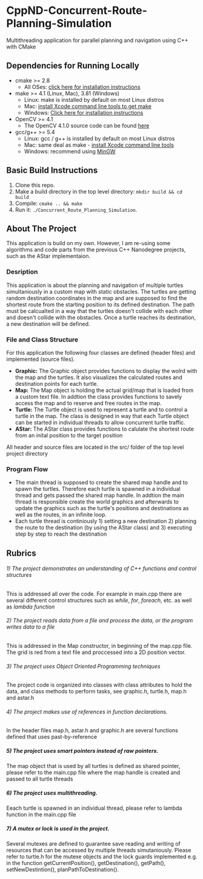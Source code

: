 # CppND-Concurrent-Route-Planning-Simulation
Multithreading application for parallel planning and navigation using C++ with CMake

## Dependencies for Running Locally
* cmake >= 2.8
  * All OSes: [click here for installation instructions](https://cmake.org/install/)
* make >= 4.1 (Linux, Mac), 3.81 (Windows)
  * Linux: make is installed by default on most Linux distros
  * Mac: [install Xcode command line tools to get make](https://developer.apple.com/xcode/features/)
  * Windows: [Click here for installation instructions](http://gnuwin32.sourceforge.net/packages/make.htm)
* OpenCV >= 4.1
  * The OpenCV 4.1.0 source code can be found [here](https://github.com/opencv/opencv/tree/4.1.0)
* gcc/g++ >= 5.4
  * Linux: gcc / g++ is installed by default on most Linux distros
  * Mac: same deal as make - [install Xcode command line tools](https://developer.apple.com/xcode/features/)
  * Windows: recommend using [MinGW](http://www.mingw.org/)

## Basic Build Instructions

1. Clone this repo.
2. Make a build directory in the top level directory: `mkdir build && cd build`
3. Compile: `cmake .. && make`
4. Run it: `./Concurrent_Route_Planning_Simulation`.

## About The Project

This application is build on my own. However, I am re-using some algorithms and code parts from the previous C++ Nanodegree projects, such as the AStar implementaion.

### Desription
This application is about the planning and navigation of multiple turtles simultaniously in a custom map with static obstacles. The turtles are getting random destination coordinates in the map and are supposed to find the shortest route from the starting position to its defined destination. The path must be calcualted in a way that the turtles doesn't collide with each other and doesn't collide with the obstacles.
Once a turtle reaches its destination, a new destination will be defined.

### File and Class Structure
For this application the following four classes are defined (header files) and implemented (source files).
-   **Graphic:** The Graphic object provides functions to display the wolrd with the map and the turtles. It also visualizes the calculated routes and destination points for each turtle.
-   **Map:** The Map object is holding the actual grid/map that is loaded from a custom text file. In addtion the class provides functions to savely access the map and to reserve and free routes in the map.   
-   **Turtle:** The Turtle object is used to represent a turtle and to control a turtle in the map. The class is designed in way that each Turtle object can be started in individual threads to allow concurrent turtle traffic.
-   **AStar:** The AStar class provides functions to calulate the shortest route from an inital position to the target position

All header and source files are located in the src/ folder of the top level project directory

### Program Flow
- The main thread is supposed to create the shared map handle and to spawn the turtles. Therefore each turtle is spawned in a individual thread and gets passed the shared map handle. In addtion the main thread is responsible create the world graphics and afterwards to update the graphics such as the turtle's positions and destinations as well as the routes, in an infinite loop.
- Each turtle thread is continiously 1) setting a new destination 2) planning the route to the destination (by using the AStar class) and 3) executing step by step to reach the destination


## Rubrics
###### 1) The project demonstrates an understanding of C++ functions and control structures
This is addressed all over the code. For example in main.cpp there are several different control structures such as *while*,
*for*, *foreach*, etc. as well as *lambda function*

###### 2) The project reads data from a file and process the data, or the program writes data to a file
This is addressed in the Map constructor, in beginning of the map.cpp file. The grid is red from a text file and proccessed into a 2D position vector.

###### 3) The project uses Object Oriented Programming techniques
The project code is organized into classes with class attributes to hold the data, and class methods to perform tasks, see graphic.h, turtle.h, map.h and astar.h

###### 4) The project makes use of references in function declarations.
In the header files map.h, astar.h and graphic.h are several functions defined that uses past-by-reference

##### 5) The project uses smart pointers instead of raw pointers.
The map object that is used by all turtles is defined as shared pointer, please refer to the main.cpp file where the map handle is created and passed to all turtle threads

##### 6) The project uses multithreading.
Eeach turtle is spawned in an individual thread, please refer to lambda function in the main.cpp file

##### 7) A mutex or lock is used in the project.
Several mutexes are defined to guarantee save reading and writing of resources that can be accessed by multiple threads simutaniously. Please refer to turtle.h for the mutexe objects and the lock guards implemented e.g. in the function getCurrentPosition(), getDestination(), getPath(), setNewDestintion(), planPathToDestination().
